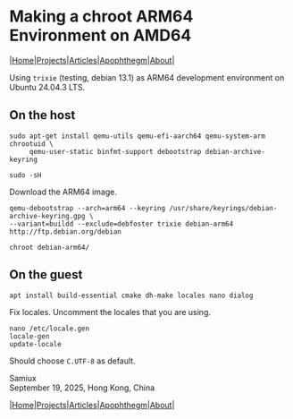 # Making a chroot ARM64 Environment on AMD64

|[Home](/README.md)|[Projects](/projects.md)|[Articles](/articles.md)|[Apophthegm](/apophthegm.md)|[About](/about.md)|

Using ```trixie``` (testing, debian 13.1) as ARM64 development environment on Ubuntu 24.04.3 LTS.
 
## On the host
 
```
sudo apt-get install qemu-utils qemu-efi-aarch64 qemu-system-arm chrootuid \
     qemu-user-static binfmt-support debootstrap debian-archive-keyring
```
 
```
sudo -sH
```
 
Download the ARM64 image.
 
```
qemu-debootstrap --arch=arm64 --keyring /usr/share/keyrings/debian-archive-keyring.gpg \
--variant=buildd --exclude=debfoster trixie debian-arm64 http://ftp.debian.org/debian
```
 
```
chroot debian-arm64/
```
 
## On the guest
 
```
apt install build-essential cmake dh-make locales nano dialog
```
 
 Fix locales.  Uncomment the locales that you are using.
 
```
nano /etc/locale.gen
locale-gen
update-locale
```

Should choose ```C.UTF-8``` as default.

Samiux        
September 19, 2025, Hong Kong, China        

|[Home](/README.md)|[Projects](/projects.md)|[Articles](/articles.md)|[Apophthegm](/apophthegm.md)|[About](/about.md)|
